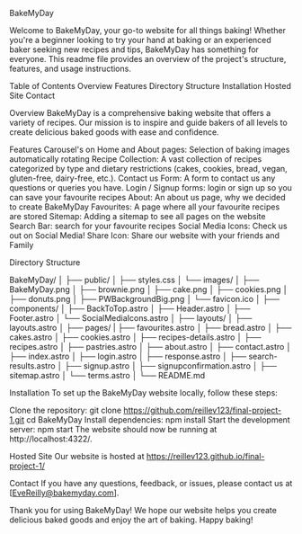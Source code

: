 BakeMyDay

Welcome to BakeMyDay, your go-to website for all things baking! Whether you're a beginner looking to try your hand at baking or an experienced baker seeking new recipes and tips, BakeMyDay has something for everyone. This readme file provides an overview of the project's structure, features, and usage instructions.

Table of Contents
Overview
Features
Directory Structure
Installation
Hosted Site
Contact


Overview
BakeMyDay is a comprehensive baking website that offers a variety of recipes. Our mission is to inspire and guide bakers of all levels to create delicious baked goods with ease and confidence.

Features
Carousel's on Home and About pages: Selection of baking images automatically rotating 
Recipe Collection: A vast collection of recipes categorized by type and dietary restrictions (cakes, cookies, bread, vegan, gluten-free, dairy-free, etc.).
Contact us Form: A form to contact us any questions or queries you have. 
Login / Signup forms: login or sign up so you can save your favourite recipes
About: An about us page, why we decided to create BakeMyDay
Favourites: A page where all your favourite recipes are stored
Sitemap: Adding a sitemap to see all pages on the website 
Search Bar: search for your favourite recipes 
Social Media Icons: Check us out on Social Media! 
Share Icon: Share our website with your friends and Family

Directory Structure

BakeMyDay/
│
├── public/
│   ├── styles.css
│   └── images/
│       ├── BakeMyDay.png
│       ├── brownie.png
│       ├── cake.png
│       ├── cookies.png
│       ├── donuts.png
│       ├── PWBackgroundBig.png
│       └── favicon.ico
│
├── components/
│   ├── BackToTop.astro
│   ├── Header.astro
│   ├── Footer.astro
│   └── SocialMediaIcons.astro
│
├── layouts/
│   ├── layouts.astro
│
├── pages/
|   ├── favourites.astro
│   ├── bread.astro
│   ├── cakes.astro
│   ├── cookies.astro
│   ├── recipes-details.astro
│   ├── recipes.astro
│   ├── pastries.astro
│   ├── about.astro
│   ├── contact.astro
│   ├── index.astro
│   ├── login.astro
│   ├── response.astro
│   ├── search-results.astro
│   ├── signup.astro
│   ├── signupconfirmation.astro
│   ├── sitemap.astro
│   └── terms.astro
│
└── README.md


Installation
To set up the BakeMyDay website locally, follow these steps:

Clone the repository:
git clone https://github.com/reillev123/final-project-1.git
cd BakeMyDay
Install dependencies:
npm install
Start the development server:
npm start
The website should now be running at http://localhost:4322/.

Hosted Site 
Our website is hosted at https://reillev123.github.io/final-project-1/

Contact
If you have any questions, feedback, or issues, please contact us at [EveReilly@bakemyday.com].

Thank you for using BakeMyDay! We hope our website helps you create delicious baked goods and enjoy the art of baking. Happy baking!

